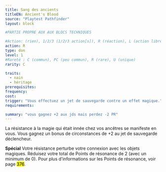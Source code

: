 ```yaml
---
title: Sang des ancients
titleEN: Ancient's Blood
source: "Playtest Pathfinder"
layout: block

#PARTIE PROPRE AUX AUX BLOCS TECHNIQUES

#Action: (rien), 1/2/3 (1/2/3 action[s]), R (réaction), L (action libre)
action: R
type: don
level: 1
#Rareté : C (commun), PC (peu commun), R (rare), U (unique)
rarity: C

traits:
  - nain
  - héritage
prerequisites:
frequency:
cost:
trigger: "Vous effectuez un jet de sauvegarde contre un effet magique."
requirements:

summary: "vous gagnez +2 aux jds mais perdez -2 PR"
---
```


La résistance à la magie qui était innée chez vos ancêtres se manifeste en vous. Vous gagnez un bonus de circonstances de +2 au jet de sauvegarde déclencheur.

**Spécial** Votre résistance perturbe votre connexion avec les objets magiques. Réduisez votre total de Points de résonance de 2 (avec un minimum de 0). Pour plus d'informations sur les Points de résonance, voir page <mark>376</mark>.
